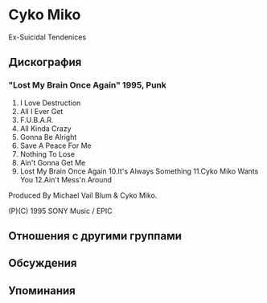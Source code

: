 # Cyko Miko

Ex-Suicidal Tendenices

## Дискография

### "Lost My Brain Once Again" 1995, Punk

1.  I Love Destruction
2.  All I Ever Get
3.  F.U.B.A.R.
4.  All Kinda Crazy
5.  Gonna Be Alright
6.  Save A Peace For Me
7.  Nothing To Lose
8.  Ain't Gonna Get Me
9.  Lost My Brain Once Again
10.It's Always Something
11.Cyko Miko Wants You
12.Ain't Mess'n Around

Produced By Michael Vail Blum & Cyko Miko.

(P)(C) 1995 SONY Music / EPIC


## Отношения с другими группами


## Обсуждения


## Упоминания

